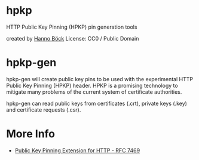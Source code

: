 hpkp
====

HTTP Public Key Pinning (HPKP) pin generation tools

created by [Hanno Böck](http://hboeck.de)
License: CC0 / Public Domain

hpkp-gen
========

hpkp-gen will create public key pins to be used with the experimental
HTTP Public Key Pinning (HPKP) header. HPKP is a promising technology
to mitigate many problems of the current system of certificate
authorities.

hpkp-gen can read public keys from certificates (.crt), private keys (.key)
and certificate requests (.csr).

More Info
=========

* [Public Key Pinning Extension for HTTP - RFC 7469](https://tools.ietf.org/html/rfc7469)
